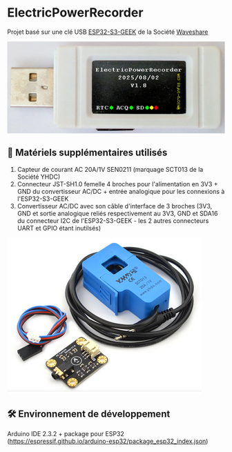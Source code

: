 # ElectricPowerRecorder

Projet basé sur une clé USB [ESP32-S3-GEEK](https://www.waveshare.com/wiki/ESP32-S3-GEEK) de la Société [Waveshare](https://github.com/waveshareteam)<br>

![ESP32-S3-GEEK](EPowerRecorder-ScreenShot-Init.png)

## 🛄 Matériels supplémentaires utilisés
1. Capteur de courant AC 20A/1V SEN0211 (marquage SCT013 de la Société YHDC)
2. Connecteur JST-SH1.0 femelle 4 broches pour l'alimentation en 3V3 + GND du convertisseur AC/DC + entrée analogique pour les connexions à l'ESP32-S3-GEEK
3. Convertisseur AC/DC avec son câble d'interface de 3 broches (3V3, GND et sortie analogique reliés respectivement au 3V3, GND et SDA16 du connecteur I2C de l'ESP32-S3-GEEK - les 2 autres connecteurs UART et GPIO étant inutilsés)

![ESP32-S3-GEEK](EPower-Modules-20250722.png)

## 🛠️ Environnement de développement
Arduino IDE 2.3.2 + package pour ESP32
(https://espressif.github.io/arduino-esp32/package_esp32_index.json)
